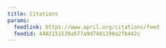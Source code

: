 ```yaml
---
title: Citations
params:
  feedlink: https://www.april.org/citations/feed
  feedid: 4402151539a577a9d7401198a2fb442c
---
```

